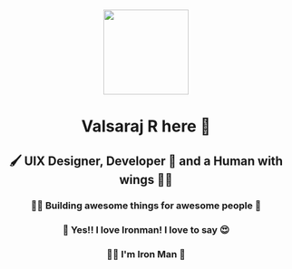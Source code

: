 <h1 align="center"><img src="https://avatars3.githubusercontent.com/u/42429710?s=460&u=2f00bd97beacf05c387fad102f0da844dc213d8f&v=4" width=150 /></h1>
<h1 align="center"> Valsaraj R here 👋 </h1>
<h2 align="center"> 🖌 UIX Designer, Developer 🥰 and a Human with wings 🧚‍♂️</h2>
<h3 align="center"> 🧑‍💻 Building awesome things for awesome people 🤩</h3>
<h3 align="center"> 🥳 Yes!! I love Ironman! I love to say 😍 </h3>
<h3 align="center">🦸🏻 I'm Iron Man 🦾</h3>


<!--
**ivalsaraj/ivalsaraj** is a ✨ _special_ ✨ repository because its `README.md` (this file) appears on your GitHub profile.

Here are some ideas to get you started:

- 🔭 I’m currently working on ...
- 🌱 I’m currently learning ...
- 👯 I’m looking to collaborate on ...
- 🤔 I’m looking for help with ...
- 💬 Ask me about ...
- 📫 How to reach me: ...
- 😄 Pronouns: ...
- ⚡ Fun fact: ...
-->
